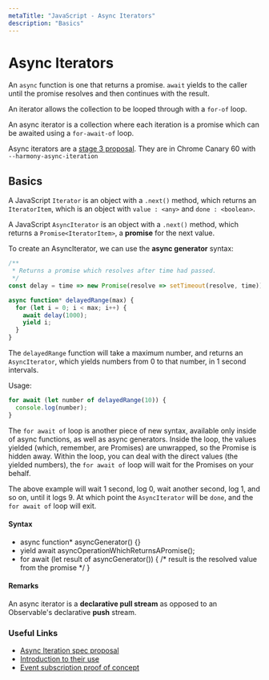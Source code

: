 ```yaml
---
metaTitle: "JavaScript - Async Iterators"
description: "Basics"
---
```


# Async Iterators


An `async` function is one that returns a promise. `await` yields to the caller until the promise resolves and then continues with the result.

An iterator allows the collection to be looped through with a `for-of` loop.

An async iterator is a collection where each iteration is a promise which can be awaited using a `for-await-of` loop.

Async iterators are a [stage 3 proposal](https://github.com/tc39/proposal-async-iteration). They are in Chrome Canary 60 with `--harmony-async-iteration`



## Basics


A JavaScript `Iterator` is an object with a `.next()` method, which returns an `IteratorItem`, which is an object with `value : <any>` and `done : <boolean>`.

A JavaScript `AsyncIterator` is an object with a `.next()` method, which returns a `Promise<IteratorItem>`, a **promise** for the next value.

To create an AsyncIterator, we can use the **async generator** syntax:

```js
/**
 * Returns a promise which resolves after time had passed.
 */
const delay = time => new Promise(resolve => setTimeout(resolve, time));

async function* delayedRange(max) {
  for (let i = 0; i < max; i++) {
    await delay(1000);
    yield i;
  }
}

```

The `delayedRange` function will take a maximum number, and returns an `AsyncIterator`, which yields numbers from 0 to that number, in 1 second intervals.

Usage:

```js
for await (let number of delayedRange(10)) {
  console.log(number);
}

```

The `for await of` loop is another piece of new syntax, available only inside of async functions, as well as async generators. Inside the loop, the values yielded (which, remember, are Promises) are unwrapped, so the Promise is hidden away. Within the loop, you can deal with the direct values (the yielded numbers), the `for await of` loop will wait for the Promises on your behalf.

The above example will wait 1 second, log 0, wait another second, log 1, and so on, until it logs 9. At which point the `AsyncIterator` will be `done`, and the `for await of` loop will exit.



#### Syntax


- async function* asyncGenerator() {}
- yield await asyncOperationWhichReturnsAPromise();
- for await (let result of asyncGenerator()) { /* result is the resolved value from the promise */ }



#### Remarks


An async iterator is a **declarative pull stream** as opposed to an Observable's declarative **push** stream.

### Useful Links

- [Async Iteration spec proposal](https://github.com/tc39/proposal-async-iteration)
- [Introduction to their use](https://jakearchibald.com/2017/async-iterators-and-generators/)
- [Event subscription proof of concept](https://github.com/KeithHenry/event-generator)


